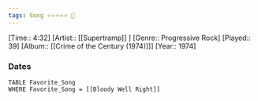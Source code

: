 ```yaml
---
tags: Song ⭐⭐⭐⭐⭐ 💛
---
```

[Time:: 4:32]
[Artist:: [[Supertramp]] ]
[Genre:: Progressive Rock]
[Played:: 39]
[Album:: [[Crime of the Century (1974)]]]
[Year:: 1974]
### Dates
````dataview
TABLE Favorite_Song
WHERE Favorite_Song = [[Bloody Well Right]]
````